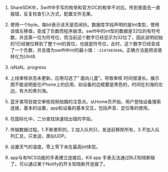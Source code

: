 1. ShareSDK中，Swift中手写的枚举和官方OC的枚举不对应。传到里面去一直报错，反复检查引入方式，配置文件无果。

2. 使用一个byte。每bit表示该天是否闹铃。数据库字段声明的是Int类型，使用该值左移值，变成了负数而程序崩溃。swift中的int型的数据是32位的有符号数，并且第一位为符号位，而当前这个数字已经显示为32位了，因此说明初始的1已经被位移到了整个int的首位，也就是符号位，此时，这个数字已经变成了一个负数，并且值为swift中int的最小值：`-2147483648`。正确方法是把该值转化为UInt8.

3. isNaN。progress

4. 上线审核状态未更新。应用勾选了“ 面向儿童”。导致审核 时间很漫长。展示图不能说明是在iPhone上的应用，如设备的边框要是黑色的，时间在刘海的左边，有大的黑刘海。

5.  蓝牙类项目提交审核视频拍摄的注意点。从Home页开始，用户登陆设备搜索连接，基本的设置，app和设备的基本交互，包括声音、定位等的使用。

6.  在国际化中，二分查找快速找出错的字段。

7. 传输数据过程。1.不断累积的，2.加入队列只，发送前移除所有，3.不加入队列汇总，只发送，类似UDP。

8. 设置天气的温度。零上零下未在最高bit体现。

9. app与有NCS功能的手表建立连接后，Kill app 手表无法通过BLE知晓断联了。可以通过某个Notify的开关知晓断开连接了。

   

